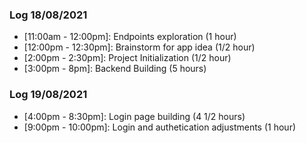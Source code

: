 ### Log 18/08/2021

- [11:00am - 12:00pm]: Endpoints exploration (1 hour)
- [12:00pm - 12:30pm]: Brainstorm for app idea (1/2 hour)
- [2:00pm - 2:30pm]: Project Initialization (1/2 hour)
- [3:00pm - 8pm]: Backend Building (5 hours)

### Log 19/08/2021

- [4:00pm - 8:30pm]: Login page building (4 1/2 hours)
- [9:00pm - 10:00pm]: Login and authetication adjustments (1 hour)
